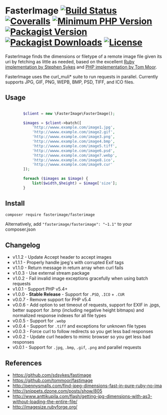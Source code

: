 # FasterImage [![Build Status](https://img.shields.io/travis/willwashburn/fasterimage/master.svg?style=flat-square)](https://travis-ci.org/willwashburn/fasterimage) [![Coveralls](https://img.shields.io/coveralls/willwashburn/fasterimage.svg?maxAge=259200&style=flat-square)](https://coveralls.io/github/willwashburn/fasterimage) [![Minimum PHP Version](https://img.shields.io/badge/php-%3E%3D%205.4-8892BF.svg?style=flat-square)](https://php.net/) [![Packagist Version](https://img.shields.io/packagist/v/fasterimage/fasterimage.svg?style=flat-square)](https://packagist.org/packages/fasterimage/fasterimage) [![Packagist Downloads](https://img.shields.io/packagist/dt/fasterimage/fasterimage.svg?style=flat-square)](https://packagist.org/packages/fasterimage/fasterimage/stats) [![License](https://img.shields.io/packagist/l/fasterimage/fasterimage.svg?style=flat-square)](https://github.com/willwashburn/fasterimage/LICENSE)

FasterImage finds the dimensions or filetype of a remote image file given its uri by fetching as little as needed, based on the excellent [Ruby implementation by Stephen Sykes](https://github.com/sdsykes/fastimage) and [PHP implementation by Tom Moor](https://github.com/tommoor/fastimage).

FasterImage uses the curl_muli* suite to run requests in parallel. Currently supports JPG, GIF, PNG, WEPB, BMP, PSD, TIFF, and ICO files.

## Usage
```php

        $client = new \FasterImage\FasterImage();
        
        $images = $client->batch([
            'http://wwww.example.com/image1.jpg',
            'http://wwww.example.com/image2.gif',
            'http://wwww.example.com/image3.png',
            'http://wwww.example.com/image4.bmp',
            'http://wwww.example.com/image5.tiff',
            'http://wwww.example.com/image6.psd',
            'http://wwww.example.com/image7.webp',
            'http://wwww.example.com/image8.ico',
            'http://wwww.example.com/image9.cur'
        ]);
        
        foreach ($images as $image) {
            list($width,$height) = $image['size'];
        }
```

## Install

```composer require fasterimage/fasterimage```

Alternatively, add ```"fasterimage/fasterimage": "~1.1"``` to your composer.json

## Changelog

* v1.1.2 - Update Accept header to accept images
* v1.1.1 - Properly handle jpeg's with corrupted Exif tags 
* v1.1.0 - Return message in return array when curl fails
* v1.0.3 - Use external stream package
* v1.0.2 - Fail invalid image exceptions gracefully when using batch requests
* v1.0.1 - Support PHP v5.4+
* v1.0.0 - **Stable Release** - Support for `.PSD`, `.ICO` + `.CUR`
* v0.0.7 - Remove support for PHP v5.4
* v0.0.6 - Add option to set timeout of requests, support for EXIF in .jpgs, better support for .bmp (including negative height bitmaps) and normalized response indexes for all file types
* v0.0.5 - Support for `.webp`
* v0.0.4 - Support for `.tiff` and exceptions for unknown file types
* v0.0.3 - Force curl to follow redirects so you get less bad responses
* v0.0.2 - Update curl headers to mimic browser so you get less bad responses
* v0.0.1 - Support for `.jpg`, `.bmp`, `.gif`, `.png` and parallel requests

## References

* https://github.com/sdsykes/fastimage
* https://github.com/tommoor/fastimage
* http://pennysmalls.com/find-jpeg-dimensions-fast-in-pure-ruby-no-ima
* http://snippets.dzone.com/posts/show/805
* http://www.anttikupila.com/flash/getting-jpg-dimensions-with-as3-without-loading-the-entire-file/
* http://imagesize.rubyforge.org/